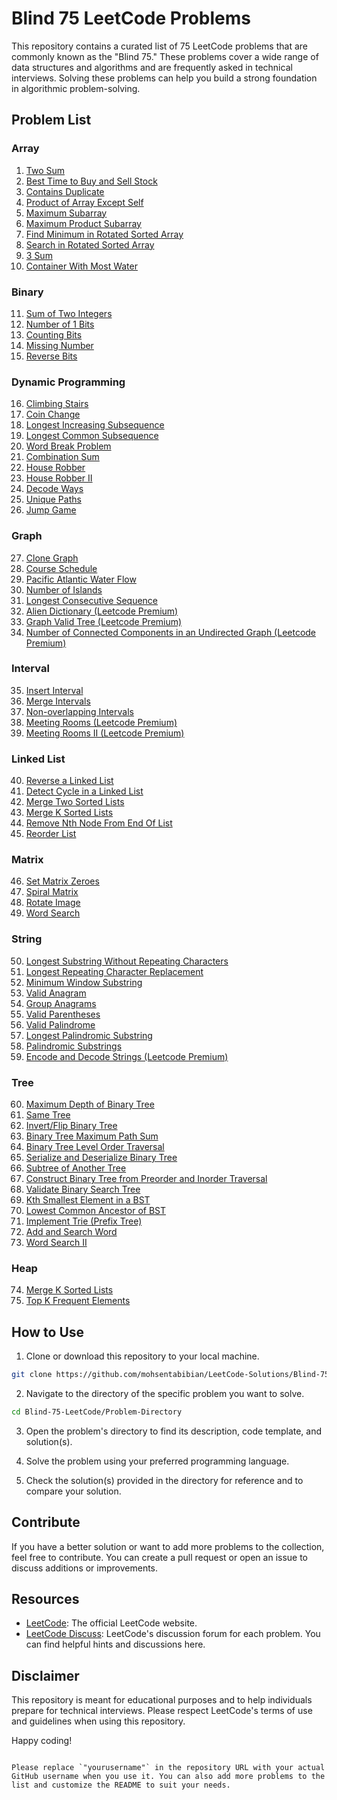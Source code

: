 # Blind 75 LeetCode Problems

This repository contains a curated list of 75 LeetCode problems that are commonly known as the "Blind 75." These problems cover a wide range of data structures and algorithms and are frequently asked in technical interviews. Solving these problems can help you build a strong foundation in algorithmic problem-solving.

## Problem List

### Array

1. [Two Sum](https://leetcode.com/problems/two-sum/)
2. [Best Time to Buy and Sell Stock](https://leetcode.com/problems/best-time-to-buy-and-sell-stock/)
3. [Contains Duplicate](https://leetcode.com/problems/contains-duplicate/)
4. [Product of Array Except Self](https://leetcode.com/problems/product-of-array-except-self/)
5. [Maximum Subarray](https://leetcode.com/problems/maximum-subarray/)
6. [Maximum Product Subarray](https://leetcode.com/problems/maximum-product-subarray/)
7. [Find Minimum in Rotated Sorted Array](https://leetcode.com/problems/find-minimum-in-rotated-sorted-array/)
8. [Search in Rotated Sorted Array](https://leetcode.com/problems/search-in-rotated-sorted-array/)
9. [3 Sum](https://leetcode.com/problems/3sum/)
10. [Container With Most Water](https://leetcode.com/problems/container-with-most-water/)

### Binary

11. [Sum of Two Integers](https://leetcode.com/problems/sum-of-two-integers/)
12. [Number of 1 Bits](https://leetcode.com/problems/number-of-1-bits/)
13. [Counting Bits](https://leetcode.com/problems/counting-bits/)
14. [Missing Number](https://leetcode.com/problems/missing-number/)
15. [Reverse Bits](https://leetcode.com/problems/reverse-bits/)

### Dynamic Programming

16. [Climbing Stairs](https://leetcode.com/problems/climbing-stairs/)
17. [Coin Change](https://leetcode.com/problems/coin-change/)
18. [Longest Increasing Subsequence](https://leetcode.com/problems/longest-increasing-subsequence/)
19. [Longest Common Subsequence](https://leetcode.com/problems/longest-common-subsequence/)
20. [Word Break Problem](https://leetcode.com/problems/word-break/)
21. [Combination Sum](https://leetcode.com/problems/combination-sum/)
22. [House Robber](https://leetcode.com/problems/house-robber/)
23. [House Robber II](https://leetcode.com/problems/house-robber-ii/)
24. [Decode Ways](https://leetcode.com/problems/decode-ways/)
25. [Unique Paths](https://leetcode.com/problems/unique-paths/)
26. [Jump Game](https://leetcode.com/problems/jump-game/)

### Graph

27. [Clone Graph](https://leetcode.com/problems/clone-graph/)
28. [Course Schedule](https://leetcode.com/problems/course-schedule/)
29. [Pacific Atlantic Water Flow](https://leetcode.com/problems/pacific-atlantic-water-flow/)
30. [Number of Islands](https://leetcode.com/problems/number-of-islands/)
31. [Longest Consecutive Sequence](https://leetcode.com/problems/longest-consecutive-sequence/)
32. [Alien Dictionary (Leetcode Premium)](https://leetcode.com/problems/alien-dictionary/)
33. [Graph Valid Tree (Leetcode Premium)](https://leetcode.com/problems/graph-valid-tree/)
34. [Number of Connected Components in an Undirected Graph (Leetcode Premium)](https://leetcode.com/problems/number-of-connected-components-in-an-undirected-graph/)

### Interval

35. [Insert Interval](https://leetcode.com/problems/insert-interval/)
36. [Merge Intervals](https://leetcode.com/problems/merge-intervals/)
37. [Non-overlapping Intervals](https://leetcode.com/problems/non-overlapping-intervals/)
38. [Meeting Rooms (Leetcode Premium)](https://leetcode.com/problems/meeting-rooms/)
39. [Meeting Rooms II (Leetcode Premium)](https://leetcode.com/problems/meeting-rooms-ii/)

### Linked List

40. [Reverse a Linked List](https://leetcode.com/problems/reverse-linked-list/)
41. [Detect Cycle in a Linked List](https://leetcode.com/problems/linked-list-cycle/)
42. [Merge Two Sorted Lists](https://leetcode.com/problems/merge-two-sorted-lists/)
43. [Merge K Sorted Lists](https://leetcode.com/problems/merge-k-sorted-lists/)
44. [Remove Nth Node From End Of List](https://leetcode.com/problems/remove-nth-node-from-end-of-list/)
45. [Reorder List](https://leetcode.com/problems/reorder-list/)

### Matrix

46. [Set Matrix Zeroes](https://leetcode.com/problems/set-matrix-zeroes/)
47. [Spiral Matrix](https://leetcode.com/problems/spiral-matrix/)
48. [Rotate Image](https://leetcode.com/problems/rotate-image/)
49. [Word Search](https://leetcode.com/problems/word-search/)

### String

50. [Longest Substring Without Repeating Characters](https://leetcode.com/problems/longest-substring-without-repeating-characters/)
51. [Longest Repeating Character Replacement](https://leetcode.com/problems/longest-repeating-character-replacement/)
52. [Minimum Window Substring](https://leetcode.com/problems/minimum-window-substring/)
53. [Valid Anagram](https://leetcode.com/problems/valid-anagram/)
54. [Group Anagrams](https://leetcode.com/problems/group-anagrams/)
55. [Valid Parentheses](https://leetcode.com/problems/valid-parentheses/)
56. [Valid Palindrome](https://leetcode.com/problems/valid-palindrome/)
57. [Longest Palindromic Substring](https://leetcode.com/problems/longest-palindromic-substring/)
58. [Palindromic Substrings](https://leetcode.com/problems/palindromic-substrings/)
59. [Encode and Decode Strings (Leetcode Premium)](https://leetcode.com/problems/encode-and-decode-strings/)

### Tree

60. [Maximum Depth of Binary Tree](https://leetcode.com/problems/maximum-depth-of-binary-tree/)
61. [Same Tree](https://leetcode.com/problems/same-tree/)
62. [Invert/Flip Binary Tree](https://leetcode.com/problems/invert-binary-tree/)
63. [Binary Tree Maximum Path Sum](https://leetcode.com/problems/binary-tree-maximum-path-sum/)
64. [Binary Tree Level Order Traversal](https://leetcode.com/problems/binary-tree-level-order-traversal/)
65. [Serialize and Deserialize Binary Tree](https://leetcode.com/problems/serialize-and-deserialize-binary-tree/)
66. [Subtree of Another Tree](https://leetcode.com/problems/subtree-of-another-tree/)
67. [Construct Binary Tree from Preorder and Inorder Traversal](https://leetcode.com/problems/construct-binary-tree-from-preorder-and-inorder-traversal/)
68. [Validate Binary Search Tree](https://leetcode.com/problems/validate-binary-search-tree/)
69. [Kth Smallest Element in a BST](https://leetcode.com/problems/kth-smallest-element-in-a-bst/)
70. [Lowest Common Ancestor of BST](https://leetcode.com/problems/lowest-common-ancestor-of-a-binary-search-tree/)
71. [Implement Trie (Prefix Tree)](https://leetcode.com/problems/implement-trie-prefix-tree/)
72. [Add and Search Word](https://leetcode.com/problems/add-and-search-word-data-structure-design/)
73. [Word Search II](https://leetcode.com/problems/word-search-ii/)

### Heap

74. [Merge K Sorted Lists](https://leetcode.com/problems/merge-k-sorted-lists/)
75. [Top K Frequent Elements](https://leetcode.com/problems/top-k-frequent-elements/)


## How to Use

1. Clone or download this repository to your local machine.

```bash
git clone https://github.com/mohsentabibian/LeetCode-Solutions/Blind-75-LeetCode.git
```

2. Navigate to the directory of the specific problem you want to solve.

```bash
cd Blind-75-LeetCode/Problem-Directory
```

3. Open the problem's directory to find its description, code template, and solution(s).

4. Solve the problem using your preferred programming language.

5. Check the solution(s) provided in the directory for reference and to compare your solution.

## Contribute

If you have a better solution or want to add more problems to the collection, feel free to contribute. You can create a pull request or open an issue to discuss additions or improvements.

## Resources

- [LeetCode](https://leetcode.com/): The official LeetCode website.
- [LeetCode Discuss](https://leetcode.com/discuss/): LeetCode's discussion forum for each problem. You can find helpful hints and discussions here.

## Disclaimer

This repository is meant for educational purposes and to help individuals prepare for technical interviews. Please respect LeetCode's terms of use and guidelines when using this repository.

Happy coding!
```

Please replace `"yourusername"` in the repository URL with your actual GitHub username when you use it. You can also add more problems to the list and customize the README to suit your needs.
